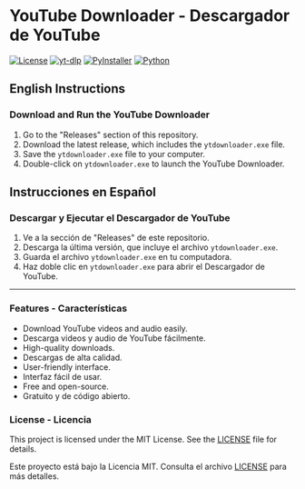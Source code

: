# YouTube Downloader - Descargador de YouTube

[![License](https://img.shields.io/badge/License-MIT-blue.svg)](https://opensource.org/licenses/MIT)
[![yt-dlp](https://img.shields.io/badge/Powered%20by-yt--dlp-red)](https://github.com/yt-dlp/yt-dlp)
[![PyInstaller](https://img.shields.io/badge/Built%20with-PyInstaller-success)](https://pypi.org/project/pyinstaller/)
[![Python](https://img.shields.io/badge/Python-3.11-blue)](https://www.python.org/)

## English Instructions

### Download and Run the YouTube Downloader

1. Go to the "Releases" section of this repository.
2. Download the latest release, which includes the `ytdownloader.exe` file.
3. Save the `ytdownloader.exe` file to your computer.
4. Double-click on `ytdownloader.exe` to launch the YouTube Downloader.

## Instrucciones en Español

### Descargar y Ejecutar el Descargador de YouTube

1. Ve a la sección de "Releases" de este repositorio.
2. Descarga la última versión, que incluye el archivo `ytdownloader.exe`.
3. Guarda el archivo `ytdownloader.exe` en tu computadora.
4. Haz doble clic en `ytdownloader.exe` para abrir el Descargador de YouTube.

---

### Features - Características

- Download YouTube videos and audio easily.
- Descarga videos y audio de YouTube fácilmente.
- High-quality downloads.
- Descargas de alta calidad.
- User-friendly interface.
- Interfaz fácil de usar.
- Free and open-source.
- Gratuito y de código abierto.

### License - Licencia

This project is licensed under the MIT License. See the [LICENSE](LICENSE) file for details.

Este proyecto está bajo la Licencia MIT. Consulta el archivo [LICENSE](LICENSE) para más detalles.
